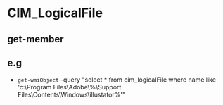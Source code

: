 # CIM_LogicalFile

## get-member

## e.g
* `get-wmiObject` -query "select * from cim_logicalFile where name like 'c:\\Program Files\\Adobe\\%\\Support Files\\Contents\\Windows\\illustator%'"
